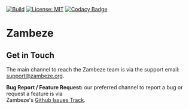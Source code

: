[![Build][build-badge]][build-link]
[![License: MIT][license-badge]](LICENSE)
[![Codacy Badge][codacy-badge]][codacy-link]

# Zambeze

## Get in Touch

The main channel to reach the Zambeze team is via the support email: 
[support@zambeze.org](mailto:support@zambeze.org).

**Bug Report / Feature Request:** our preferred channel to report a bug or request a feature is via  
Zambeze's [Github Issues Track](https://github.com/ORNL/zambeze/issues).

[build-badge]:         https://github.com/ORNL/zambeze/workflows/Build/badge.svg
[build-link]:          https://github.com/ORNL/zambeze/actions
[license-badge]:       https://img.shields.io/github/license/ORNL/zambeze
[codacy-badge]:        https://app.codacy.com/project/badge/Grade/6a820c5946384c3e98889e7f09a4218e
[codacy-link]:         https://www.codacy.com/gh/ORNL/zambeze/dashboard?utm_source=github.com&amp;utm_medium=referral&amp;utm_content=ORNL/zambeze&amp;utm_campaign=Badge_Grade
